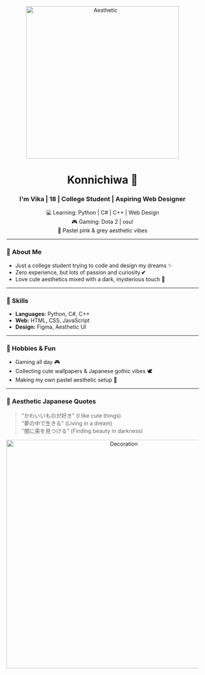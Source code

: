 <p align="center">
  <img src="https://your-image-link.com/japanese-gothic-aesthetic.png" alt="Aesthetic" width="400"/>
</p>

<h1 align="center">Konnichiwa 🌸</h1>
<h3 align="center">I'm Vika | 18 | College Student | Aspiring Web Designer</h3>

<p align="center">
  💻 Learning: Python | C# | C++ | Web Design <br>
  🎮 Gaming: Dota 2 | osu! <br>
  🎀 Pastel pink & grey aesthetic vibes
</p>

---

### 🌸 About Me
- Just a college student trying to code and design my dreams ✨  
- Zero experience, but lots of passion and curiosity 💕  
- Love cute aesthetics mixed with a dark, mysterious touch 🖤  

---

### 🖤 Skills
- **Languages:** Python, C#, C++  
- **Web:** HTML, CSS, JavaScript  
- **Design:** Figma, Aesthetic UI  

---

### 🎀 Hobbies & Fun
- Gaming all day 🎮  
- Collecting cute wallpapers & Japanese gothic vibes 🕊️  
- Making my own pastel aesthetic setup 🌸  

---

### 🐾 Aesthetic Japanese Quotes
> "かわいいものが好き" (I like cute things)  
> "夢の中で生きる" (Living in a dream)  
> "闇に美を見つける" (Finding beauty in darkness)  

<p align="center">
  <img src="https://your-image-link.com/pastel-gothic-border.png" alt="Decoration" width="600"/>
</p>
